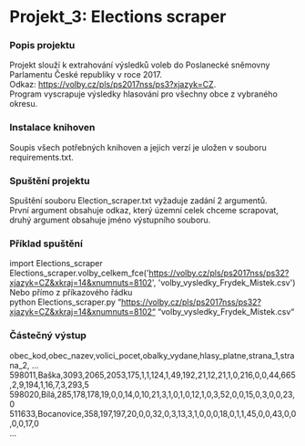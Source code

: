 # Projekt_3: Elections scraper

### Popis projektu
Projekt slouží k extrahování výsledků voleb do Poslanecké sněmovny Parlamentu České republiky v roce 2017.  <br>
Odkaz: https://volby.cz/pls/ps2017nss/ps3?xjazyk=CZ. <br>
Program vyscrapuje výsledky hlasování pro všechny obce z vybraného okresu.

### Instalace knihoven
Soupis všech potřebných knihoven a jejich verzí je uložen v souboru requirements.txt.

### Spuštění projektu
Spuštění souboru Election_scraper.txt vyžaduje zadání 2 argumentů. <br>
První argument obsahuje odkaz, který územní celek chceme scrapovat, druhý argument obsahuje jméno výstupního souboru.  <br>

### Příklad spuštění
import Elections_scraper <br>
Elections_scraper.volby_celkem_fce('https://volby.cz/pls/ps2017nss/ps32?xjazyk=CZ&xkraj=14&xnumnuts=8102', 'volby_vysledky_Frydek_Mistek.csv')
Nebo přímo z příkazového řádku  <br>
python Elections_scraper.py “https://volby.cz/pls/ps2017nss/ps32?xjazyk=CZ&xkraj=14&xnumnuts=8102“ “volby_vysledky_Frydek_Mistek.csv“

### Částečný výstup
obec_kod,obec_nazev,volici_pocet,obalky_vydane,hlasy_platne,strana_1,strana_2, ...
598011,Baška,3093,2065,2053,175,1,1,124,1,49,192,21,12,21,1,0,216,0,0,44,665,2,9,194,1,16,7,3,293,5
598020,Bílá,285,178,178,19,0,0,14,0,10,21,3,1,0,1,0,12,1,0,3,52,0,0,15,0,3,0,0,23,0
511633,Bocanovice,358,197,197,20,0,0,32,0,3,13,3,1,0,0,0,18,0,1,1,45,0,0,43,0,0,0,0,17,0 <br>
...
